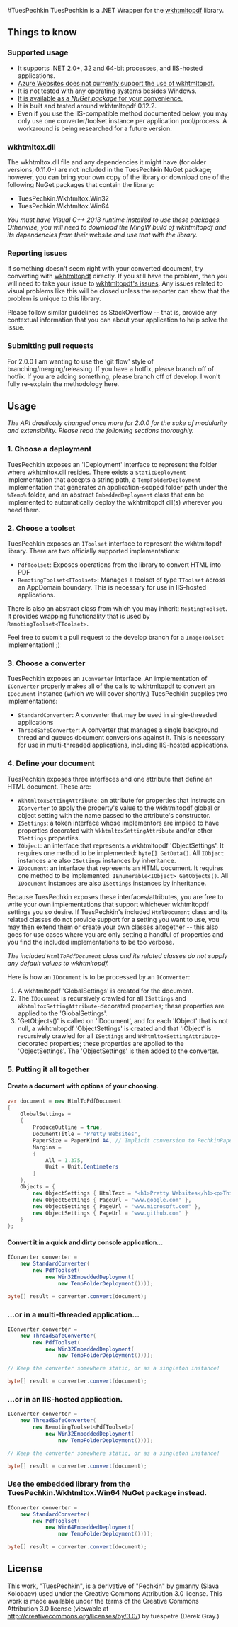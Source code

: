 #TuesPechkin
TuesPechkin is a .NET Wrapper for the [wkhtmltopdf](https://github.com/wkhtmltopdf/wkhtmltopdf) library. 

## Things to know

### Supported usage
- It supports .NET 2.0+, 32 and 64-bit processes, and IIS-hosted applications. 
- [Azure Websites does not currently support the use of wkhtmltopdf.](http://social.msdn.microsoft.com/Forums/windowsazure/en-US/eb48e701-8c0b-4be3-b694-2e11cc6ff2e1/wkhtmltopdf-in-windows-azure?forum=windowsazurewebsitespreview)
- It is not tested with any operating systems besides Windows.
- [It is available as a *NuGet package* for your convenience.](https://www.nuget.org/packages/TuesPechkin/)
- It is built and tested around wkhtmltopdf 0.12.2.
- Even if you use the IIS-compatible method documented below, you may only use one converter/toolset instance per application pool/process. A workaround is being researched for a future version.

### wkhtmltox.dll 
The wkhtmltox.dll file and any dependencies it might have (for older versions, 0.11.0-) are not included in the TuesPechkin NuGet package; however, you can bring your own copy of the library or download one of the following NuGet packages that contain the library:

- TuesPechkin.Wkhtmltox.Win32
- TuesPechkin.Wkhtmltox.Win64
 
_You must have Visual C++ 2013 runtime installed to use these packages. Otherwise, you will need to download the MingW build of wkhtmltopdf and its dependencies from their website and use that with the library._

### Reporting issues
If something doesn't seem right with your converted document, try converting with [wkhtmltopdf](http://www.wkhtmltopdf.org) directly. If you still have the problem, then you will need to take your issue to [wkhtmltopdf's issues](https://github.com/wkhtmltopdf/wkhtmltopdf). Any issues related to visual problems like this will be closed unless the reporter can show that the problem is unique to this library.

Please follow similar guidelines as StackOverflow -- that is, provide any contextual information that you can about your application to help solve the issue.

### Submitting pull requests
For 2.0.0 I am wanting to use the 'git flow' style of branching/merging/releasing. If you have a hotfix, please branch off of hotfix. If you are adding something, please branch off of develop. I won't fully re-explain the methodology here.

## Usage
*The API drastically changed once more for 2.0.0 for the sake of modularity and extensibility. Please read the following sections thoroughly.*

### 1. Choose a deployment

TuesPechkin exposes an 'IDeployment' interface to represent the folder where wkhtmltox.dll resides. There exists a `StaticDeployment` implementation that accepts a string path, a `TempFolderDeployment` implementation that generates an application-scoped folder path under the `%Temp%` folder, and an abstract `EmbeddedDeployment` class that can be implemented to automatically deploy the wkhtmltopdf dll(s) wherever you need them. 

### 2. Choose a toolset

TuesPechkin exposes an `IToolset` interface to represent the wkhtmltopdf library. There are two officially supported implementations:

- `PdfToolset`: Exposes operations from the library to convert HTML into PDF
- `RemotingToolset<TToolset>`: Manages a toolset of type `TToolset` across an AppDomain boundary. This is necessary for use in IIS-hosted applications.

There is also an abstract class from which you may inherit: `NestingToolset`. It provides wrapping functionality that is used by `RemotingToolset<TToolset>`.

Feel free to submit a pull request to the develop branch for a `ImageToolset` implementation! ;)

### 3. Choose a converter

TuesPechkin exposes an `IConverter` interface. An implementation of `IConverter` properly makes all of the calls to wkhtmltopdf to convert an `IDocument` instance (which we will cover shortly.) TuesPechkin supplies two implementations:

- `StandardConverter`: A converter that may be used in single-threaded applications
- `ThreadSafeConverter`: A converter that manages a single background thread and queues document conversions against it. This is necessary for use in multi-threaded applications, including IIS-hosted applications.

### 4. Define your document

TuesPechkin exposes three interfaces and one attribute that define an HTML document. These are:

- `WkhtmltoxSettingAttribute`: an attribute for properties that instructs an `IConverter` to apply the property's value to the wkhtmltopdf global or object setting with the name passed to the attribute's constructor.
- `ISettings`: a token interface whose implementors are implied to have properties decorated with `WkhtmltoxSettingAttribute` and/or other `ISettings` properties.
- `IObject`: an interface that represents a wkhtmltopdf 'ObjectSettings'. It requires one method to be implemented: `byte[] GetData()`. All `IObject` instances are also `ISettings` instances by inheritance.
- `IDocument`: an interface that represents an HTML document. It requires one method to be implemented: `IEnumerable<IObject> GetObjects()`. All `IDocument` instances are also `ISettings` instances by inheritance.

Because TuesPechkin exposes these interfaces/attributes, you are free to write your own implementations that support whichever wkhtmltopdf settings you so desire. If TuesPechkin's included `HtmlDocument` class and its related classes do not provide support for a setting you want to use, you may then extend them or create your own classes altogether -- this also goes for use cases where you are only setting a handful of properties and you find the included implementations to be too verbose.

*The included `HtmlToPdfDocument` class and its related classes do not supply any default values to wkhtmltopdf.*

Here is how an `IDocument` is to be processed by an `IConverter`:
 
1. A wkhtmltopdf 'GlobalSettings' is created for the document. 
2. The `IDocument` is recursively crawled for all `ISettings` and `WkhtmltoxSettingAttribute`-decorated properties; these properties are applied to the 'GlobalSettings'.
3. 'GetObjects()' is called on 'IDocument', and for each 'IObject' that is not null, a wkhtmltopdf 'ObjectSettings' is created and that 'IObject' is recursively crawled for all `ISettings` and `WkhtmltoxSettingAttribute`-decorated properties; these properties are applied to the 'ObjectSettings'. The 'ObjectSettings' is then added to the converter.

### 5. Putting it all together

#### Create a document with options of your choosing.
```csharp
var document = new HtmlToPdfDocument
{
    GlobalSettings =
    {
        ProduceOutline = true,
        DocumentTitle = "Pretty Websites",
        PaperSize = PaperKind.A4, // Implicit conversion to PechkinPaperSize
        Margins =
        {
            All = 1.375,
            Unit = Unit.Centimeters
		}
	},
    Objects = {
        new ObjectSettings { HtmlText = "<h1>Pretty Websites</h1><p>This might take a bit to convert!</p>" },
        new ObjectSettings { PageUrl = "www.google.com" },
        new ObjectSettings { PageUrl = "www.microsoft.com" },
		new ObjectSettings { PageUrl = "www.github.com" }
    }
};
```

#### Convert it in a quick and dirty console application...
```csharp    
IConverter converter =
    new StandardConverter(
        new PdfToolset(
            new Win32EmbeddedDeployment(
                new TempFolderDeployment())));

byte[] result = converter.convert(document);
```

### ...or in a multi-threaded application...
```csharp
IConverter converter =
    new ThreadSafeConverter(
        new PdfToolset(
            new Win32EmbeddedDeployment(
                new TempFolderDeployment())));

// Keep the converter somewhere static, or as a singleton instance!

byte[] result = converter.convert(document);
```

### ...or in an IIS-hosted application.
```csharp
IConverter converter =
    new ThreadSafeConverter(
        new RemotingToolset<PdfToolset>(
            new Win32EmbeddedDeployment(
                new TempFolderDeployment())));

// Keep the converter somewhere static, or as a singleton instance!

byte[] result = converter.convert(document);
```

### Use the embedded library from the TuesPechkin.Wkhtmltox.Win64 NuGet package instead.
```csharp
IConverter converter =
    new StandardConverter(
        new PdfToolset(
            new Win64EmbeddedDeployment(
                new TempFolderDeployment())));

byte[] result = converter.convert(document);
```

License
-------

This work, "TuesPechkin", is a derivative of "Pechkin" by gmanny (Slava Kolobaev) used under the Creative Commons Attribution 3.0 license. This work is made available under the terms of the Creative Commons Attribution 3.0 license (viewable at http://creativecommons.org/licenses/by/3.0/) by tuespetre (Derek Gray.)
